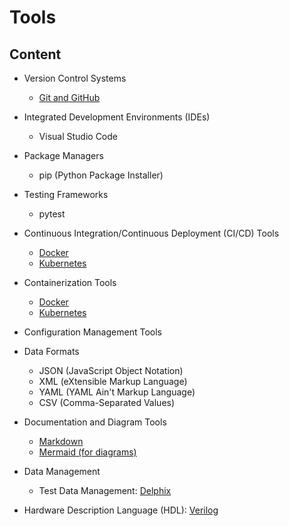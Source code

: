 # Tools 

## Content

- Version Control Systems
  - [Git and GitHub](tools/git_and_github/readme.md)
  <!-- - Subversion (SVN)
  - Mercurial -->

- Integrated Development Environments (IDEs)
  - Visual Studio Code
  <!-- - IntelliJ IDEA
  - Eclipse
  - PyCharm
  - NetBeans -->

- Package Managers
  <!-- - npm (Node Package Manager) -->
  - pip (Python Package Installer)
  <!-- - yarn
  - Composer (PHP) -->

<!-- 
- Build Tools
  - Gradle
  - Maven
  - Ant
  - Make -->

- Testing Frameworks
  <!-- - JUnit -->
  - pytest
  <!-- - Jasmine
  - Mocha
  - Selenium -->

- Continuous Integration/Continuous Deployment (CI/CD) Tools
  <!-- - Jenkins
  - Travis CI
  - CircleCI
  - GitLab CI
  - Bamboo -->
  - [Docker](tools/docker/readme.md)
  - [Kubernetes](tools/kubernetes/readme.md)

- Containerization Tools
  - [Docker](tools/docker/readme.md)
  - [Kubernetes](tools/docker/readme.md)
  <!-- - OpenShift -->

- Configuration Management Tools
  <!-- - Ansible -->
  <!-- - Puppet
  - Chef
  - SaltStack -->

- Data Formats
  - JSON (JavaScript Object Notation)
  - XML (eXtensible Markup Language)
  - YAML (YAML Ain't Markup Language)
  - CSV (Comma-Separated Values)

- Documentation and Diagram Tools
  - [Markdown](tools/markdown/readme.md)
  - [Mermaid (for diagrams)](tools/mermaid/readme.md)
  <!-- - PlantUML (for UML diagrams)
  - Graphviz (for graph visualization)  -->

- Data Management
  - Test Data Management: [Delphix](tools/delplix/readme.md)

- Hardware Description Language (HDL): [Verilog](tools/verilog/readme.md)